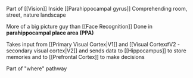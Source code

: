 Part of [[Vision]]
Inside [[Parahippocampal gyrus]]
Comprehending room, street, nature landscape

More of a big picture guy than [[Face Recognition]]
Done in **parahippocampal place area (PPA)**

Takes input from [[Primary Visual Cortex|V1]] and [[Visual Cortex#V2 - secondary visual cortex|V2]] and sends data to [[Hippocampus]] to store memories and to [[Prefrontal Cortex]] to make decisions

Part of "where" pathway